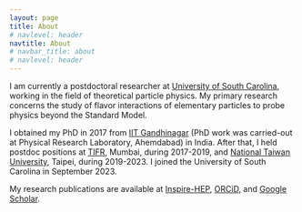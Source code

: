 ```yaml
---
layout: page
title: About
# navlevel: header
navtitle: About
# navbar_title: about
# navlevel: header
---
```


I am currently a postdoctoral researcher at [University of South Carolina](https://sc.edu/study/colleges_schools/artsandsciences/physics_and_astronomy/index.php), working in the field of theoretical particle physics. My primary research concerns the study of flavor interactions of elementary particles to probe physics beyond the Standard Model.

I obtained my PhD in 2017 from [IIT Gandhinagar](https://iitgn.ac.in/) (PhD work was carried-out at Physical Research Laboratory, Ahemdabad) in India. After that, I held postdoc positions at [TIFR](https://www.tifr.res.in/), Mumbai,  during 2017-2019, and [National Taiwan University](https://www.ntu.edu.tw/english/), Taipei, during 2019-2023. I joined the University of South Carolina in September 2023.

My research publications are available at [Inspire-HEP](https://inspirehep.net/authors/1418749), [ORCiD](https://orcid.org/0000-0001-6051-2495), and [Google Scholar](https://scholar.google.com/citations?user=T7OmqrMAAAAJ&hl).


